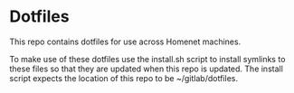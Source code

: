 # Dotfiles

This repo contains dotfiles for use across Homenet machines. 

To make use of these dotfiles use the install.sh script to install symlinks to these files so that they are updated when this repo is updated. 
The install script expects the location of this repo to be ~/gitlab/dotfiles. 
